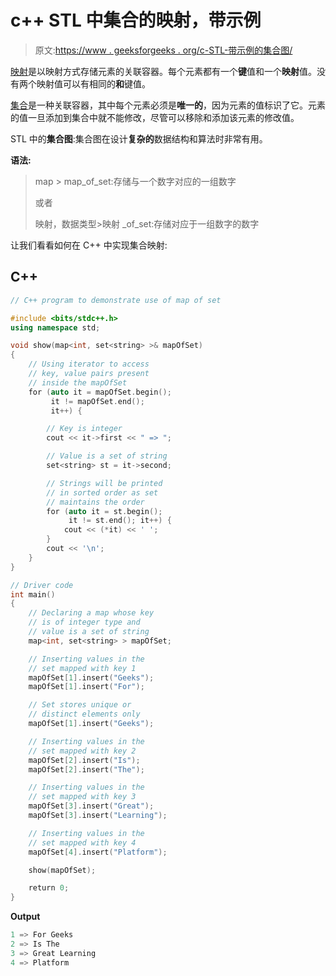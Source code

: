 # c++ STL 中集合的映射，带示例

> 原文:[https://www . geeksforgeeks . org/c-STL-带示例的集合图/](https://www.geeksforgeeks.org/map-of-sets-in-c-stl-with-examples/)

[映射](https://www.geeksforgeeks.org/map-associative-containers-the-c-standard-template-library-stl/)是以映射方式存储元素的关联容器。每个元素都有一个**键**值和一个**映射**值。没有两个映射值可以有相同的**和**键值。

[集合](https://www.geeksforgeeks.org/set-in-cpp-stl/)是一种关联容器，其中每个元素必须是**唯一的**，因为元素的值标识了它。元素的值一旦添加到集合中就不能修改，尽管可以移除和添加该元素的修改值。

STL 中的**集合图**:集合图在设计**复杂的**数据结构和算法时非常有用。

**语法:**

> map <datatype set="">> map_of_set:存储与一个数字对应的一组数字</datatype>
> 
> 或者
> 
> 映射<set>，数据类型>映射 _of_set:存储对应于一组数字的数字</set>

让我们看看如何在 C++ 中实现集合映射:

## C++

```cpp
// C++ program to demonstrate use of map of set

#include <bits/stdc++.h>
using namespace std;

void show(map<int, set<string> >& mapOfSet)
{
    // Using iterator to access
    // key, value pairs present
    // inside the mapOfSet
    for (auto it = mapOfSet.begin();
         it != mapOfSet.end();
         it++) {

        // Key is integer
        cout << it->first << " => ";

        // Value is a set of string
        set<string> st = it->second;

        // Strings will be printed
        // in sorted order as set
        // maintains the order
        for (auto it = st.begin();
             it != st.end(); it++) {
            cout << (*it) << ' ';
        }
        cout << '\n';
    }
}

// Driver code
int main()
{
    // Declaring a map whose key
    // is of integer type and
    // value is a set of string
    map<int, set<string> > mapOfSet;

    // Inserting values in the
    // set mapped with key 1
    mapOfSet[1].insert("Geeks");
    mapOfSet[1].insert("For");

    // Set stores unique or
    // distinct elements only
    mapOfSet[1].insert("Geeks");

    // Inserting values in the
    // set mapped with key 2
    mapOfSet[2].insert("Is");
    mapOfSet[2].insert("The");

    // Inserting values in the
    // set mapped with key 3
    mapOfSet[3].insert("Great");
    mapOfSet[3].insert("Learning");

    // Inserting values in the
    // set mapped with key 4
    mapOfSet[4].insert("Platform");

    show(mapOfSet);

    return 0;
}
```

**Output**

```cpp
1 => For Geeks 
2 => Is The 
3 => Great Learning 
4 => Platform 

```